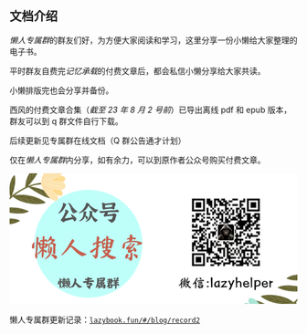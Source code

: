 ## 文档介绍

*懒人专属群*的群友们好，为方便大家阅读和学习，这里分享一份小懒给大家整理的电子书。

平时群友自费完*记忆承载*的付费文章后，都会私信小懒分享给大家共读。

小懒排版完也会分享并备份。

西风的付费文章合集（*截至 23 年 8 月 2 号前*）已导出离线 pdf 和 epub 版本，群友可以到 q 群文件自行下载。

后续更新见专属群在线文档（Q 群公告通才计划）

仅在*懒人专属群*内分享，如有余力，可以到原作者公众号购买付费文章。

![](img/file0.png "fig:")

懒人专属群更新记录：[`lazybook.fun/#/blog/record2`](https://lazybook.fun/#/blog/record2)